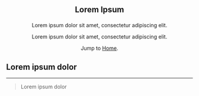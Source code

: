 <h2> 
<p align="center">
Lorem Ipsum
</p>
</h2>

<p align="center">
  Lorem ipsum dolor sit amet, consectetur adipiscing elit.
</p>

<p align="center">
  Lorem ipsum dolor sit amet, consectetur adipiscing elit.
</p>

<p align="center">Jump to <a href="https://opencollective.com/docsify">Home</a>.</p>

## Lorem ipsum dolor
<hr>

> Lorem ipsum dolor